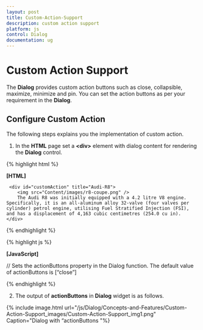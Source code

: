 ```yaml
---
layout: post
title: Custom-Action-Support
description: custom action support
platform: js
control: Dialog
documentation: ug
---
```


# Custom Action Support

The **Dialog** provides custom action buttons such as close, collapsible, maximize, minimize and pin. You can set the action buttons as per your requirement in the **Dialog**.

## Configure Custom Action

The following steps explains you the implementation of custom action. 

1. In the **HTML** page set a **&lt;div&gt;** element with dialog content for rendering the **Dialog** control. 

{% highlight html %}

**[HTML]**

     <div id="customAction" title="Audi-R8">
        <img src="Content/images/r8-coupe.png" />
        The Audi R8 was initially equipped with a 4.2 litre V8 engine. Specifically, it is an all-aluminum alloy 32-valve (four valves per cylinder) petrol engine, utilising Fuel Stratified Injection (FSI), and has a displacement of 4,163 cubic centimetres (254.0 cu in).
    </div>

{% endhighlight %}

{% highlight js %}

**[JavaScript]**

// Sets the actionButtons property in the Dialog function. The default value of actionButtons is [“close”]
    <script type="text/javascript">
        $("#customAction").ejDialog({
            width: 300,
            actionButtons: ["close", "collapsible", "maximize", "minimize", "pin"]                               
        });
    </script>

{% endhighlight %}

2. The output of **actionButtons** in **Dialog** widget is as follows.

{% include image.html url="/js/Dialog/Concepts-and-Features/Custom-Action-Support_images/Custom-Action-Support_img1.png" Caption="Dialog with “actionButtons                                                   "%}

